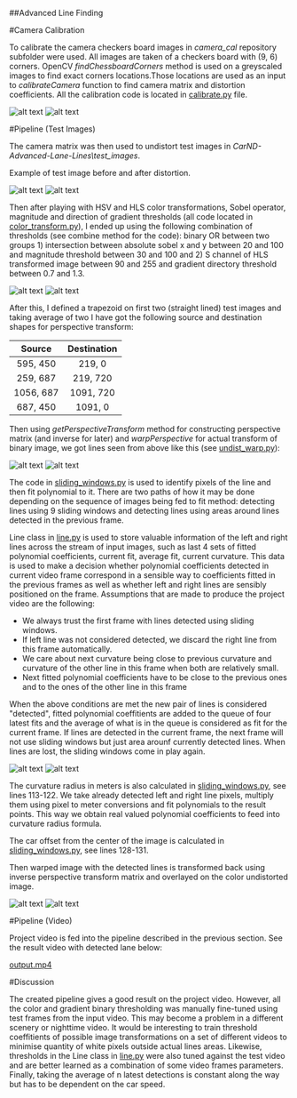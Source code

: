 
[//]: # (Image References)

[image1]: ./output_images/calibration1.jpg "Distorted Chessboard"
[image1.5]: ./output_images/undistorted_chessboard.png "Undistorted Chessboard"
[image2]: ./test_images/test1.jpg "Original"
[image3]: ./output_images/undistorted3.jpg "Undistorted"
[image4]: ./output_images/undistorted5.jpg "Undistorted"
[image5]: ./output_images/color_transformed5.png "Binary Transformed"
[image6]: ./output_images/undistorted4.jpg "Undistorted"
[image7]: ./output_images/warped4.png "Warped"
[image8]: ./output_images/line4.png "Detected Lines"
[image9]: ./output_images/undistorted4.jpg "Undistorted"
[image10]: ./output_images/result4.jpg "Output"
[video1]: ./output.mp4 "Video"

##Advanced Line Finding

#Camera Calibration

To calibrate the camera checkers board images in *camera_cal* repository subfolder were used. All images are taken of a checkers board with (9, 6) corners. OpenCV *findChessboardCorners* method is used on a greyscaled images to find exact corners locations.Those locations are used as an input to *calibrateCamera* function to find camera matrix and distortion coefficients. All the calibration code is located in [calibrate.py](calibrate.py) file.

![alt text][image1]
![alt text][image1.5]

#Pipeline (Test Images)

The camera matrix was then used to undistort test images in *CarND-Advanced-Lane-Lines\test_images*.

Example of test image before and after distortion. 
 
![alt text][image2]
![alt text][image3]

Then after playing with HSV and HLS color transformations, Sobel operator, magnitude and direction of gradient thresholds (all code located in [color_transform.py](color_transform.py)), I ended up using the following combination of thresholds (see combine method for the code): binary OR between two groups 1) intersection between absolute sobel x and y between 20 and 100 and magnitude threshold between 30 and 100 and 2) S channel of HLS transformed image between 90 and 255 and gradient directory threshold between 0.7 and 1.3.
 
![alt text][image4]
![alt text][image5]

After this, I defined a trapezoid on first two (straight lined) test images and taking average of two I have got the following source and destination shapes for perspective transform:


| Source        | Destination   | 
|:-------------:|:-------------:| 
| 595, 450      | 219, 0        | 
| 259, 687      | 219, 720      |
| 1056, 687     | 1091, 720     |
| 687, 450      | 1091, 0       |

Then using *getPerspectiveTransform* method for constructing perspective matrix (and inverse for later) and *warpPerspective* for actual transform of binary image, we got lines seen from above like this (see [undist_warp.py](undist_warp.py)):

![alt text][image6]
![alt text][image7]

The code in [sliding_windows.py](sliding_windows.py) is used to identify pixels of the line and then fit polynomial to it. There are two paths of how it may be done depending on the sequence of images being fed to fit method: detecting lines using 9 sliding windows and detecting lines using areas around lines detected in the previous frame. 

Line class in [line.py](line.py) is used to store valuable information of the left and right lines across the stream of input images, such as last 4 sets of fitted polynomial coefficients, current fit, average fit, current curvature. This data is used to make a decision whether polynomial coefficients detected in current video frame correspond in a sensible way to coefficients fitted in the previous frames as well as whether left and right lines are sensibly positioned on the frame. Assumptions that are made to produce the project video are the following: 

* We always trust the first frame with lines detected using sliding windows.
* If left line was not considered detected, we discard the right line from this frame automatically.
* We care about next curvature being close to previous curvature and curvature of the other line in this frame when both are relatively small.
* Next fitted polynomial coefficients have to be close to the previous ones and to the ones of the other line in this frame

When the above conditions are met the new pair of lines is considered "detected", fitted polynomial coeffitients are added to the queue of four latest fits and the average of what is in the queue is considered as fit for the current frame. If lines are detected in the current frame, the next frame will not use sliding windows but just area arounf currently detected lines. When lines are lost, the sliding windows come in play again.

![alt text][image7]
![alt text][image8]

The curvature radius in meters is also calculated in [sliding_windows.py](sliding_windows.py), see lines 113-122. We take already detected left and right line pixels, multiply them using pixel to meter conversions and fit polynomials to the result points. This way we obtain real valued polynomial coefficients to feed into curvature radius formula.

The car offset from the center of the image is calculated in [sliding_windows.py](sliding_windows.py), see lines 128-131.

Then warped image with the detected lines is transformed back using inverse perspective transform matrix and overlayed on the color undistorted image.

![alt text][image9]
![alt text][image10]

#Pipeline (Video)

Project video is fed into the pipeline described in the previous section. See the result video with detected lane below:

[output.mp4](output.mp4)

#Discussion

The created pipeline gives a good result on the project video. However, all the color and gradient binary thresholding was manually fine-tuned using test frames from the input video. This may become a problem in a different scenery or nighttime video. It would be interesting to train threshold coeffitients of possible image transformations on a set of different videos to minimise quantity of white pixels outside actual lines areas. Likewise, thresholds in the Line class in [line.py](line.py) were also tuned against the test video and are better learned as a combination of some video frames parameters. Finally, taking the average of n latest detections is constant along the way but has to be dependent on the car speed. 


   
  





 

